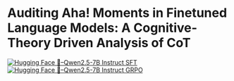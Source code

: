 # Auditing Aha! Moments in Finetuned Language Models: A Cognitive-Theory Driven Analysis of CoT
[![Hugging Face 🤗–Qwen2.5-7B Instruct SFT](https://img.shields.io/badge/Hugging%20Face-%F0%9F%A4%97--Qwen2.5--7B--Instruct--SFT-blue?logo=HuggingFace&logoColor=white)](https://huggingface.co/od2961/Qwen2.5-7B-Instruct-SFT)
[![Hugging Face 🤗–Qwen2.5-7B Instruct GRPO](https://img.shields.io/badge/Hugging%20Face-%F0%9F%A4%97--Qwen2.5--7B--Instruct--GRPO-blue?logo=HuggingFace&logoColor=white)](https://huggingface.co/od2961/Qwen2.5-7B-Instruct-GRPO)
